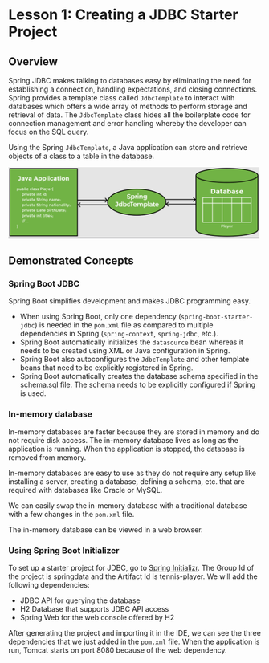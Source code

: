 # Lesson 1: Creating a JDBC Starter Project

## Overview

Spring JDBC makes talking to databases easy by eliminating the need for establishing a connection, handling expectations, and closing connections. Spring provides a template class called `JdbcTemplate` to interact with databases which offers a wide array of methods to perform storage and retrieval of data. The `JdbcTemplate` class hides all the boilerplate code for connection management and error handling whereby the developer can focus on the SQL query.

Using the Spring `JdbcTemplate`, a Java application can store and retrieve objects of a class to a table in the database.

<img src="images/img1.png" width="500">

## Demonstrated Concepts

### Spring Boot JDBC

Spring Boot simplifies development and makes JDBC programming easy.

- When using Spring Boot, only one dependency (`spring-boot-starter-jdbc`) is needed in the `pom.xml` file as compared to multiple dependencies in Spring (`spring-context`, `spring-jdbc`, etc.).
- Spring Boot automatically initializes the `datasource` bean whereas it needs to be created using XML or Java configuration in Spring.
- Spring Boot also autoconfigures the `JdbcTemplate` and other template beans that need to be explicitly registered in Spring.
- Spring Boot automatically creates the database schema specified in the schema.sql file. The schema needs to be explicitly configured if Spring is used.

### In-memory database

In-memory databases are faster because they are stored in memory and do not require disk access. The in-memory database lives as long as the application is running. When the application is stopped, the database is removed from memory. 

In-memory databases are easy to use as they do not require any setup like installing a server, creating a database, defining a schema, etc. that are required with databases like Oracle or MySQL. 

We can easily swap the in-memory database with a traditional database with a few changes in the `pom.xml` file. 

The in-memory database can be viewed in a web browser.

### Using Spring Boot Initializer

To set up a starter project for JDBC, go to [Spring Initializr](http://start.spring.io/). The Group Id of the project is springdata and the Artifact Id is tennis-player. We will add the following dependencies:

- JDBC API for querying the database 
- H2 Database that supports JDBC API access 
- Spring Web for the web console offered by H2

After generating the project and importing it in the IDE, we can see the three dependencies that we just added in the `pom.xml` file. When the application is run, Tomcat starts on port 8080 because of the web dependency.













